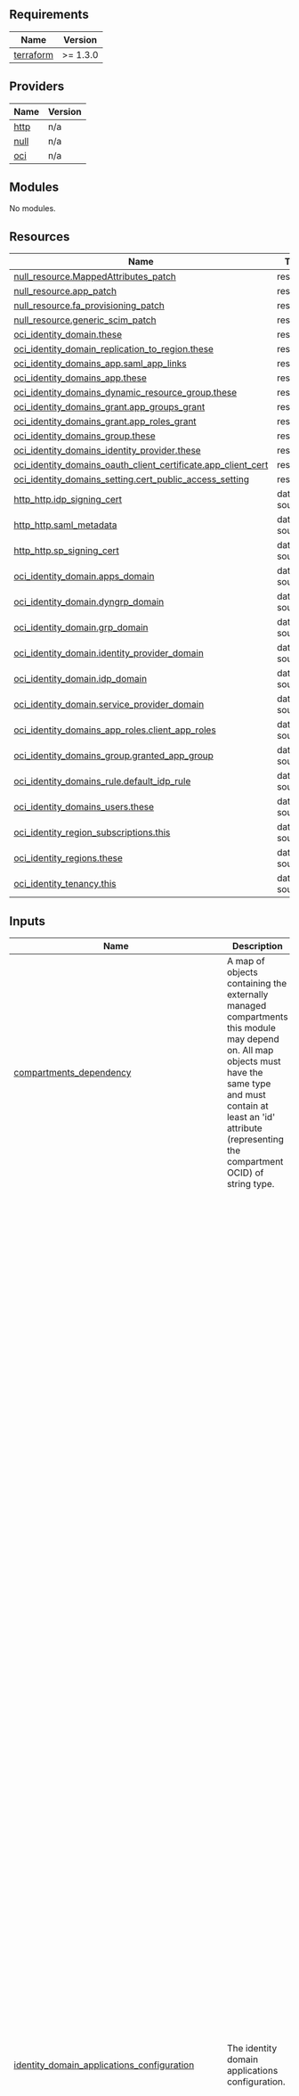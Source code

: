 ## Requirements

| Name | Version |
|------|---------|
| <a name="requirement_terraform"></a> [terraform](#requirement\_terraform) | >= 1.3.0 |

## Providers

| Name | Version |
|------|---------|
| <a name="provider_http"></a> [http](#provider\_http) | n/a |
| <a name="provider_null"></a> [null](#provider\_null) | n/a |
| <a name="provider_oci"></a> [oci](#provider\_oci) | n/a |

## Modules

No modules.

## Resources

| Name | Type |
|------|------|
| [null_resource.MappedAttributes_patch](https://registry.terraform.io/providers/hashicorp/null/latest/docs/resources/resource) | resource |
| [null_resource.app_patch](https://registry.terraform.io/providers/hashicorp/null/latest/docs/resources/resource) | resource |
| [null_resource.fa_provisioning_patch](https://registry.terraform.io/providers/hashicorp/null/latest/docs/resources/resource) | resource |
| [null_resource.generic_scim_patch](https://registry.terraform.io/providers/hashicorp/null/latest/docs/resources/resource) | resource |
| [oci_identity_domain.these](https://registry.terraform.io/providers/oracle/oci/latest/docs/resources/identity_domain) | resource |
| [oci_identity_domain_replication_to_region.these](https://registry.terraform.io/providers/oracle/oci/latest/docs/resources/identity_domain_replication_to_region) | resource |
| [oci_identity_domains_app.saml_app_links](https://registry.terraform.io/providers/oracle/oci/latest/docs/resources/identity_domains_app) | resource |
| [oci_identity_domains_app.these](https://registry.terraform.io/providers/oracle/oci/latest/docs/resources/identity_domains_app) | resource |
| [oci_identity_domains_dynamic_resource_group.these](https://registry.terraform.io/providers/oracle/oci/latest/docs/resources/identity_domains_dynamic_resource_group) | resource |
| [oci_identity_domains_grant.app_groups_grant](https://registry.terraform.io/providers/oracle/oci/latest/docs/resources/identity_domains_grant) | resource |
| [oci_identity_domains_grant.app_roles_grant](https://registry.terraform.io/providers/oracle/oci/latest/docs/resources/identity_domains_grant) | resource |
| [oci_identity_domains_group.these](https://registry.terraform.io/providers/oracle/oci/latest/docs/resources/identity_domains_group) | resource |
| [oci_identity_domains_identity_provider.these](https://registry.terraform.io/providers/oracle/oci/latest/docs/resources/identity_domains_identity_provider) | resource |
| [oci_identity_domains_oauth_client_certificate.app_client_cert](https://registry.terraform.io/providers/oracle/oci/latest/docs/resources/identity_domains_oauth_client_certificate) | resource |
| [oci_identity_domains_setting.cert_public_access_setting](https://registry.terraform.io/providers/oracle/oci/latest/docs/resources/identity_domains_setting) | resource |
| [http_http.idp_signing_cert](https://registry.terraform.io/providers/hashicorp/http/latest/docs/data-sources/http) | data source |
| [http_http.saml_metadata](https://registry.terraform.io/providers/hashicorp/http/latest/docs/data-sources/http) | data source |
| [http_http.sp_signing_cert](https://registry.terraform.io/providers/hashicorp/http/latest/docs/data-sources/http) | data source |
| [oci_identity_domain.apps_domain](https://registry.terraform.io/providers/oracle/oci/latest/docs/data-sources/identity_domain) | data source |
| [oci_identity_domain.dyngrp_domain](https://registry.terraform.io/providers/oracle/oci/latest/docs/data-sources/identity_domain) | data source |
| [oci_identity_domain.grp_domain](https://registry.terraform.io/providers/oracle/oci/latest/docs/data-sources/identity_domain) | data source |
| [oci_identity_domain.identity_provider_domain](https://registry.terraform.io/providers/oracle/oci/latest/docs/data-sources/identity_domain) | data source |
| [oci_identity_domain.idp_domain](https://registry.terraform.io/providers/oracle/oci/latest/docs/data-sources/identity_domain) | data source |
| [oci_identity_domain.service_provider_domain](https://registry.terraform.io/providers/oracle/oci/latest/docs/data-sources/identity_domain) | data source |
| [oci_identity_domains_app_roles.client_app_roles](https://registry.terraform.io/providers/oracle/oci/latest/docs/data-sources/identity_domains_app_roles) | data source |
| [oci_identity_domains_group.granted_app_group](https://registry.terraform.io/providers/oracle/oci/latest/docs/data-sources/identity_domains_group) | data source |
| [oci_identity_domains_rule.default_idp_rule](https://registry.terraform.io/providers/oracle/oci/latest/docs/data-sources/identity_domains_rule) | data source |
| [oci_identity_domains_users.these](https://registry.terraform.io/providers/oracle/oci/latest/docs/data-sources/identity_domains_users) | data source |
| [oci_identity_region_subscriptions.this](https://registry.terraform.io/providers/oracle/oci/latest/docs/data-sources/identity_region_subscriptions) | data source |
| [oci_identity_regions.these](https://registry.terraform.io/providers/oracle/oci/latest/docs/data-sources/identity_regions) | data source |
| [oci_identity_tenancy.this](https://registry.terraform.io/providers/oracle/oci/latest/docs/data-sources/identity_tenancy) | data source |

## Inputs

| Name | Description | Type | Default | Required |
|------|-------------|------|---------|:--------:|
| <a name="input_compartments_dependency"></a> [compartments\_dependency](#input\_compartments\_dependency) | A map of objects containing the externally managed compartments this module may depend on. All map objects must have the same type and must contain at least an 'id' attribute (representing the compartment OCID) of string type. | <pre>map(object({<br>    id = string<br>  }))</pre> | `null` | no |
| <a name="input_identity_domain_applications_configuration"></a> [identity\_domain\_applications\_configuration](#input\_identity\_domain\_applications\_configuration) | The identity domain applications configuration. | <pre>object({<br>    default_identity_domain_id  = optional(string)<br>    default_defined_tags        = optional(map(string))<br>    default_freeform_tags       = optional(map(string))<br>    applications = map(object({<br>      identity_domain_id                  = optional(string),<br>      name                                = string,<br>      display_name                        = string,<br>      description                         = optional(string),<br>      type                                = string,    # SAML, Mobile (public), Confidential, SCIM, FusionApps, GenericSCIM<br>      active                              = optional(bool),<br>      application_group_ids               = optional(list(string)),<br>      #urls<br>      app_url                             = optional(string),<br>      custom_signin_url                   = optional(string),<br>      custom_signout_url                  = optional(string),<br>      custom_error_url                    = optional(string),<br>      custom_social_linking_callback_url  = optional(string),<br>      #display settings<br>      display_in_my_apps                   = optional(bool),<br>      user_can_request_access             = optional(bool),<br>      #autn and authz<br>      enforce_grants_as_authorization     = optional(bool),<br>      #Client Configuration<br>      configure_as_oauth_client           = optional(bool),<br>      allowed_grant_types                 = optional(list(string)),  # device_code, refresh_token, jwt_assertion (jwt-bearer), client_credentials, resource_owner (password), authorization_code, implicit, saml2_assertion(saml2-bearer), tls_client_auth<br>      allow_non_https_urls                = optional(bool),<br>      redirect_urls                       = optional(list(string)),<br>      post_logout_redirect_urls           = optional(list(string)),<br>      logout_url                          = optional(string),<br>      client_type                         = optional(string),          # trusted, confidential<br>      app_client_certificate              = optional(object({<br>                    alias                 = string,<br>                    base64certificate     = string<br>      })),<br>      allow_introspect_operation          = optional(bool),<br>      allow_on_behalf_of_operation        = optional(bool),<br>      id_token_encryption_algorithm       = optional(string),          # "A128CBC-HS256","A192CBC-HS384","A256CBC-HS512","A128GCM","A192GCM","A256GCM"<br>      bypass_consent                      = optional(bool),<br>      client_ip_address                   = optional(list(string)),    #TBA<br>      authorized_resources                = optional(string),          # Same as trust_scope:  All(Account), Specific(Explicit)<br>      resources                           = optional(list(string)),    #resources listed must match scopes defined by an app<br>      application_roles                   = optional(list(string)),<br>      #Resource Server Configuration<br>      configure_as_oauth_resource_server  = optional(bool),<br>      access_token_expiration             = optional(string),<br>      allow_token_refresh                 = optional(bool),<br>      refresh_token_expiration            = optional(string),<br>      primary_audience                    = optional(string),<br>      secondary_audiences                 = optional(list(string)),<br>      scopes = optional(map(object({<br>                  scope                       = optional(string),<br>                  display_name                = optional(string),<br>                  description                 = optional(string),<br>                  requires_user_consent       = optional(bool)<br>      }))),<br>      # SAML SSO<br>        <br>      identity_domain_sp_id               = optional(string),<br>      entity_id                           = optional(string),<br>      assertion_consumer_url              = optional(string),<br>      name_id_format                      = optional(string),    # "saml-emailaddress", "saml-x509", "saml-kerberos", "saml-persistent", "saml-transient", "saml-unspecified", "saml-windowsnamequalifier","saml-none"<br>      name_id_value                       = optional(string),<br>      signing_certificate                 = optional(string),<br>      signed_sso                          = optional(string),<br>      include_signing_certificate         = optional(bool),<br>      signature_hash_algorithm            = optional(string),<br>      enable_single_logout                = optional(bool),<br>      logout_binding                      = optional(string),<br>      single_logout_url                   = optional(string),<br>      logout_response_url                 = optional(string),<br>      require_encrypted_assertion         = optional(bool),<br>      encryption_certificate              = optional(string),<br>      encryption_algorithm                = optional(string),    #AES-128,AES-192,AES-256,AES-128-CGM,AES-256-CGM,3DES<br>      key_encryption_algorithm            = optional(string),    #RSA-V1.5, RSA-OAEP<br>      attribute_configuration             = optional(map(object({<br>                                                assertion_attribute        = string,<br>                                                identity_domain_attribute  = string,<br>                                                format                     = optional(string)<br>                                            }))),<br>      app_links                           = optional(map(object({<br>                                                relay_state       = string,<br>                                                application_icon  = optional(string),<br>                                                visible           = optional(bool)<br>                                           }))),<br>      fusion_service_urls                 = optional(object({<br>                                                crm_landing_page_url = optional(string),<br>                                                scm_landing_page_url = optional(string),<br>                                                hcm_landing_page_url = optional(string),<br>                                                erp_landing_page_url = optional(string)<br>                                           }))<br><br><br>      #Web Tier Policy<br>      web_tier_policy_json                = optional(string)<br><br>      # Catalog Apps Provisioning<br>      enable_provisioning                 = optional(bool)<br>         #Connectivity<br>      target_app_id                       = optional(string)<br>      host_name                           = optional(string)  #also use as fa host name<br>      client_id                           = optional(string)<br>      client_secret                       = optional(string)<br>      scope                               = optional(string)<br>      authentication_server_url           = optional(string)<br>      authoritative_sync                  = optional(bool)<br>      enable_synchronization              = optional(bool)    <br>      admin_consent_granted               = optional(bool) <br>         # Catalog Apps: Specific for Generic SCIM<br>      base_uri                = optional(string)<br>      custom_auth_headers     = optional(string)<br>      http_operation_types    = optional(string)<br>         # Catalog Apps: Specific for Oracle Fusion Applications 13 (FusionApps)<br>      fa_port                             = optional(string)<br>      fa_admin_user                       = optional(string)<br>      fa_admin_password                   = optional(string)<br>      fa_ssl_enabled                      = optional(bool)<br>      fa_override_custom_sync             = optional(bool)<br>      fa_admin_roles                      = optional(list(string))<br><br>      <br>      defined_tags              = optional(map(string)),<br>      freeform_tags             = optional(map(string))<br>    }))<br>  })</pre> | `null` | no |
| <a name="input_identity_domain_dynamic_groups_configuration"></a> [identity\_domain\_dynamic\_groups\_configuration](#input\_identity\_domain\_dynamic\_groups\_configuration) | The identity domain dynamic groups configuration. | <pre>object({<br>    default_identity_domain_id  = optional(string)<br>    default_defined_tags        = optional(map(string))<br>    default_freeform_tags       = optional(map(string))<br>    dynamic_groups = map(object({<br>      identity_domain_id        = optional(string),<br>      name                      = string,<br>      description               = optional(string),<br>      matching_rule             = string,<br>      defined_tags              = optional(map(string)),<br>      freeform_tags             = optional(map(string))<br>    }))<br>  })</pre> | `null` | no |
| <a name="input_identity_domain_groups_configuration"></a> [identity\_domain\_groups\_configuration](#input\_identity\_domain\_groups\_configuration) | The identity domain groups configuration. | <pre>object({<br>    default_identity_domain_id  = optional(string)<br>    default_defined_tags        = optional(map(string))<br>    default_freeform_tags       = optional(map(string))<br>    groups = map(object({<br>      identity_domain_id        = optional(string),<br>      name                      = string,<br>      description               = optional(string),<br>      requestable               = optional(bool),<br>      members                   = optional(list(string)),<br>      defined_tags              = optional(map(string)),<br>      freeform_tags             = optional(map(string))<br>    }))<br>  })</pre> | `null` | no |
| <a name="input_identity_domain_identity_providers_configuration"></a> [identity\_domain\_identity\_providers\_configuration](#input\_identity\_domain\_identity\_providers\_configuration) | The identity domain identity providers configuration. | <pre>object({<br>    default_identity_domain_id  = optional(string)<br>    #default_defined_tags        = optional(map(string))<br>    #default_freeform_tags       = optional(map(string))<br>    identity_providers = map(object({<br>      identity_domain_id        = optional(string),<br>      name                      = string,<br>      description               = optional(string),<br>      icon_file                 = optional(string),<br>      enabled                   = bool,<br>      name_id_format            = optional(string),<br>      user_mapping_method       = optional(string),<br>      user_mapping_store_attribute = optional(string),<br>      assertion_attribute          = optional(string),<br><br>      idp_metadata_file         = optional(string),<br><br>      identity_domain_idp_id    = optional(string),<br>      idp_issuer_uri            = optional(string),<br>      sso_service_url           = optional(string),<br>      sso_service_binding       = optional(string),<br>      idp_signing_certificate   = optional(string),<br>      idp_encryption_certificate = optional(string),<br>      enable_global_logout      = optional(bool),<br>      idp_logout_request_url    = optional(string),<br>      idp_logout_response_url   = optional(string),<br>      idp_logout_binding        = optional(string),<br><br>      signature_hash_algorithm  = optional(string),<br>      send_signing_certificate  = optional(bool),<br>      add_to_default_idp_policy = bool,<br>      #defined_tags              = optional(map(string)),<br>      #freeform_tags             = optional(map(string))<br>    }))<br>  })</pre> | `null` | no |
| <a name="input_identity_domains_configuration"></a> [identity\_domains\_configuration](#input\_identity\_domains\_configuration) | The identity domains configuration. | <pre>object({<br>    default_compartment_id = optional(string)<br>    default_defined_tags   = optional(map(string))<br>    default_freeform_tags  = optional(map(string))<br>    identity_domains = map(object({<br>      compartment_id            = optional(string),<br>      display_name              = string,<br>      description               = string,<br>      home_region               = optional(string),<br>      license_type              = string,<br>      admin_email               = optional(string),<br>      admin_first_name          = optional(string),<br>      admin_last_name           = optional(string),<br>      admin_user_name           = optional(string),<br>      is_hidden_on_login        = optional(bool),<br>      is_notification_bypassed  = optional(bool),<br>      is_primary_email_required = optional(bool),<br>      allow_signing_cert_public_access = bool,<br>      defined_tags              = optional(map(string)),<br>      freeform_tags             = optional(map(string)),<br>      replica_region            = optional(string)<br>    }))<br>  })</pre> | `null` | no |
| <a name="input_module_name"></a> [module\_name](#input\_module\_name) | The module name. | `string` | `"iam-identity-domains"` | no |
| <a name="input_tenancy_ocid"></a> [tenancy\_ocid](#input\_tenancy\_ocid) | The OCID of the tenancy. | `string` | n/a | yes |

## Outputs

| Name | Description |
|------|-------------|
| <a name="output_identity_domain_applications"></a> [identity\_domain\_applications](#output\_identity\_domain\_applications) | The identity domain applications |
| <a name="output_identity_domain_dynamic_groups"></a> [identity\_domain\_dynamic\_groups](#output\_identity\_domain\_dynamic\_groups) | The identity domain groups |
| <a name="output_identity_domain_groups"></a> [identity\_domain\_groups](#output\_identity\_domain\_groups) | The identity domain groups |
| <a name="output_identity_domain_identity_providers"></a> [identity\_domain\_identity\_providers](#output\_identity\_domain\_identity\_providers) | The identity domain groups |
| <a name="output_identity_domain_saml_metadata"></a> [identity\_domain\_saml\_metadata](#output\_identity\_domain\_saml\_metadata) | n/a |
| <a name="output_identity_domains"></a> [identity\_domains](#output\_identity\_domains) | The identity domains. |
